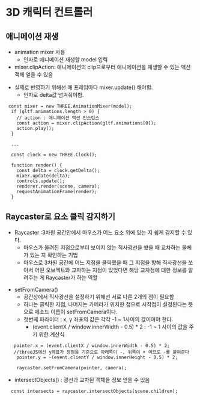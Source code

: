 # 3D 캐릭터 컨트롤러

## 애니메이션 재생

- animation mixer 사용
  - 인자로 애니메이션 재생할 model 입력
- mixer.clipAction: 애니메이션의 clip으로부터 애니메이션을 재생할 수 있는 액션객체 얻을 수 있음

* 실제로 반영하기 위해선 매 프레임마다 mixer.update() 해야함.
  - 인자로 delta값 넘겨줘야함.

```
 const mixer = new THREE.AnimationMixer(model);
  if (gltf.animations.length > 0) {
    // action : 애니메이션 액션 인스턴스
    const action = mixer.clipAction(gltf.animations[0]);
    action.play();
  }

  ...

  const clock = new THREE.Clock();

  function render() {
    const delta = clock.getDelta();
    mixer.update(delta);
    controls.update();
    renderer.render(scene, camera);
    requestAnimationFrame(render);
  }
```

## Raycaster로 요소 클릭 감지하기

- Raycaster :3차원 공간안에서 마우스가 어느 요소 위에 있는 지 쉽게 감지할 수 있다.
  - 마우스가 올려진 지점으로부터 보이지 않는 직사광선을 쐈을 때 교차하는 물체가 있는 지 확인하는 기법
  * 마우스로 3차원 공간에 어느 지점을 클릭했을 때 그 지점을 향해 직사광선을 쏘아서 어떤 오브젝트와 교차하는 지점이 있었다면 해당 교차점에 대한 정보를 알려주는 게 Raycaster가 하는 역할

* setFromCamera()
  - 공간상에서 직사광선을 설정하기 위해선 서로 다른 2개의 점이 필요함
  * 하나는 클릭한 지점, 나머지는 카메라가 위치한 점으로 시작점이 설정된다는 뜻으로 메소드 이름이 setFromCamera이다.
  - 첫번째 파라미터 : x, y 좌표의 값은 각각 -1 ~ 1사이의 값이여야 한다.
    - (event.clientX / window.innerWidth - 0.5) \* 2 : -1 ~ 1 사이의 값을 주기 위한 계산식

```
   pointer.x = (event.clientX / window.innerWidth - 0.5) * 2;
   //threeJS에선 y좌표가 정점을 기준으로 아래쪽이 -, 위쪽이 + 이므로 -를 붙여준다
    pointer.y = -(event.clientY / window.innerHeight - 0.5) * 2;

    raycaster.setFromCamera(pointer, camera);
```

- intersectObjects() : 광선과 교차된 객체들 정보 얻을 수 있음

```
  const intersects = raycaster.intersectObjects(scene.children);
```
